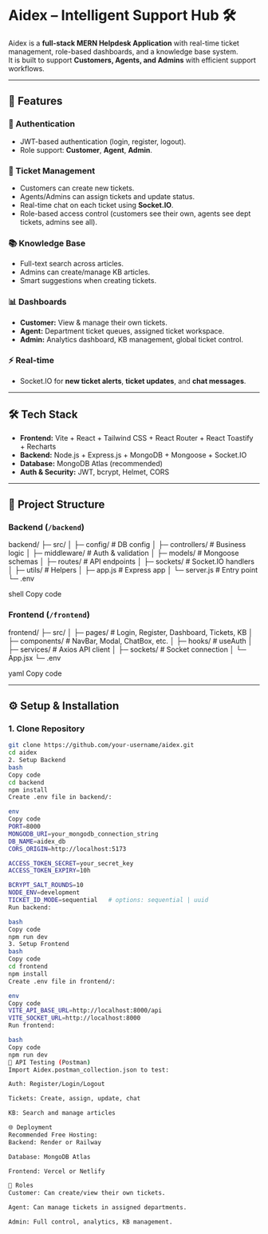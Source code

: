 # Aidex – Intelligent Support Hub 🛠️

Aidex is a **full-stack MERN Helpdesk Application** with real-time ticket management, role-based dashboards, and a knowledge base system.  
It is built to support **Customers, Agents, and Admins** with efficient support workflows.

---

## 🚀 Features

### 🔐 Authentication
- JWT-based authentication (login, register, logout).
- Role support: **Customer**, **Agent**, **Admin**.

### 🎫 Ticket Management
- Customers can create new tickets.
- Agents/Admins can assign tickets and update status.
- Real-time chat on each ticket using **Socket.IO**.
- Role-based access control (customers see their own, agents see dept tickets, admins see all).

### 📚 Knowledge Base
- Full-text search across articles.
- Admins can create/manage KB articles.
- Smart suggestions when creating tickets.

### 📊 Dashboards
- **Customer:** View & manage their own tickets.
- **Agent:** Department ticket queues, assigned ticket workspace.
- **Admin:** Analytics dashboard, KB management, global ticket control.

### ⚡ Real-time
- Socket.IO for **new ticket alerts**, **ticket updates**, and **chat messages**.

---

## 🛠️ Tech Stack

- **Frontend:** Vite + React + Tailwind CSS + React Router + React Toastify + Recharts
- **Backend:** Node.js + Express.js + MongoDB + Mongoose + Socket.IO
- **Database:** MongoDB Atlas (recommended)
- **Auth & Security:** JWT, bcrypt, Helmet, CORS

---

## 📂 Project Structure

### Backend (`/backend`)
backend/
├─ src/
│ ├─ config/ # DB config
│ ├─ controllers/ # Business logic
│ ├─ middleware/ # Auth & validation
│ ├─ models/ # Mongoose schemas
│ ├─ routes/ # API endpoints
│ ├─ sockets/ # Socket.IO handlers
│ ├─ utils/ # Helpers
│ ├─ app.js # Express app
│ └─ server.js # Entry point
└─ .env

shell
Copy code

### Frontend (`/frontend`)
frontend/
├─ src/
│ ├─ pages/ # Login, Register, Dashboard, Tickets, KB
│ ├─ components/ # NavBar, Modal, ChatBox, etc.
│ ├─ hooks/ # useAuth
│ ├─ services/ # Axios API client
│ ├─ sockets/ # Socket connection
│ └─ App.jsx
└─ .env

yaml
Copy code

---

## ⚙️ Setup & Installation

### 1. Clone Repository
```bash
git clone https://github.com/your-username/aidex.git
cd aidex
2. Setup Backend
bash
Copy code
cd backend
npm install
Create .env file in backend/:

env
Copy code
PORT=8000
MONGODB_URI=your_mongodb_connection_string
DB_NAME=aidex_db
CORS_ORIGIN=http://localhost:5173

ACCESS_TOKEN_SECRET=your_secret_key
ACCESS_TOKEN_EXPIRY=10h

BCRYPT_SALT_ROUNDS=10
NODE_ENV=development
TICKET_ID_MODE=sequential   # options: sequential | uuid
Run backend:

bash
Copy code
npm run dev
3. Setup Frontend
bash
Copy code
cd frontend
npm install
Create .env file in frontend/:

env
Copy code
VITE_API_BASE_URL=http://localhost:8000/api
VITE_SOCKET_URL=http://localhost:8000
Run frontend:

bash
Copy code
npm run dev
🧪 API Testing (Postman)
Import Aidex.postman_collection.json to test:

Auth: Register/Login/Logout

Tickets: Create, assign, update, chat

KB: Search and manage articles

🌐 Deployment
Recommended Free Hosting:
Backend: Render or Railway

Database: MongoDB Atlas

Frontend: Vercel or Netlify

👥 Roles
Customer: Can create/view their own tickets.

Agent: Can manage tickets in assigned departments.

Admin: Full control, analytics, KB management.
